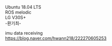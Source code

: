 
Ubuntu 18.04 LTS  
ROS melodic  
LG V30S+  
-환기최-
  

imu data receiving  
https://blog.naver.com/hwann218/222270605253
